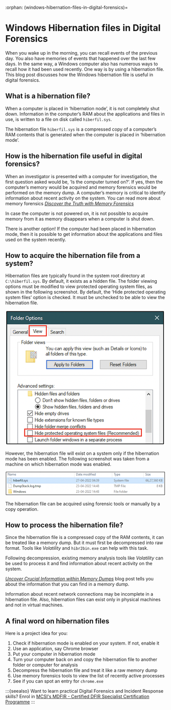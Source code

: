:orphan:
(windows-hibernation-files-in-digital-forensics)=

# Windows Hibernation files in Digital Forensics

When you wake up in the morning, you can recall events of the previous day. You also have memories of events that happened over the last few days. In the same way, a Windows computer also has numerous ways to recall how it had been used recently. One way is by using a hibernation file. This blog post discusses how the Windows hibernation file is useful in digital forensics.

## What is a hibernation file?

When a computer is placed in ‘hibernation node’, it is not completely shut down. Information in the computer’s RAM about the applications and files in use, is written to a file on disk called `hiberfil.sys`.

The hibernation file `hiberfil.sys` is a compressed copy of a computer’s RAM contents that is generated when the computer is placed in ‘hibernation mode’.

## How is the hibernation file useful in digital forensics?

When an investigator is presented with a computer for investigation, the first question asked would be, ‘Is the computer turned on?’. If yes, then the computer’s memory would be acquired and memory forensics would be performed on the memory dump. A computer’s memory is critical to identify information about recent activity on the system. You can read more about memory forensics _[Discover the Truth with Memory Forensics](discover-the-truth-with-memory-forensics)_

In case the computer is not powered on, it is not possible to acquire memory from it as memory disappears when a computer is shut down.

There is another option! If the computer had been placed in hibernation mode, then it is possible to get information about the applications and files used on the system recently.

## How to acquire the hibernation file from a system?

Hibernation files are typically found in the system root directory at `C:\hiberfil.sys`. By default, it exists as a hidden file. The folder viewing options must be modified to view protected operating system files, as shown in the following screenshot. By default, the ‘Hide protected operating system files’ option is checked. It must be unchecked to be able to view the hibernation file.

![folder options: unchecking hide protected operating system files](images/win-hibernation-1.png)

However, the hibernation file will exist on a system only if the hibernation mode has been enabled. The following screenshot was taken from a machine on which hibernation mode was enabled.

![image of hibernation mode enabled machine and the hibernation file](images/win-hibernation-2.png)

The hibernation file can be acquired using forensic tools or manually by a copy operation.

## How to process the hibernation file?

Since the hibernation file is a compressed copy of the RAM contents, it can be treated like a memory dump. But it must first be decompressed into raw format. Tools like _Volatility_ and `hibr2bin.exe` can help with this task.

Following decompression, existing memory analysis tools like _Volatility_ can be used to process it and find information about recent activity on the system.

_[Uncover Crucial Information within Memory Dumps](uncover-crucial-information-within-memory-dumps)_ blog post tells you about the information that you can find in a memory dump.

Information about recent network connections may be incomplete in a hibernation file. Also, hibernation files can exist only in physical machines and not in virtual machines.

## A final word on hibernation files

Here is a project idea for you:

1. Check if hibernation mode is enabled on your system. If not, enable it
2. Use an application, say Chrome browser
3. Put your computer in hibernation mode
4. Turn your computer back on and copy the hibernation file to another folder or computer for analysis
5. Decompress the hibernation file and treat it like a raw memory dump
6. Use memory forensics tools to view the list of recently active processes
7. See if you can spot an entry for `chrome.exe`

:::{seealso}
Want to learn practical Digital Forensics and Incident Response skills? Enrol in [MCSI's MDFIR - Certified DFIR Specialist Certification Programme](https://www.mosse-institute.com/certifications/mdfir-certified-dfir-specialist.html)
:::
